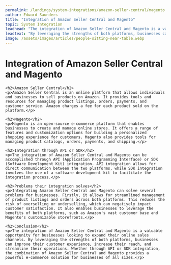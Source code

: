 ```yaml
---
permalink: /landings/system-integrations/amazon-seller-central/magento
author: Edward Saunders
title: "Integration of Amazon Seller Central and Magento"
topic: System Integration
leadhead: "The integration of Amazon Seller Central and Magento is a valuable opportunity for businesses looking to expand their online sales channels"
leadtext: "By leveraging the strengths of both platforms, businesses can improve their customer experience, increase their reach, and streamline their operations. Whether through API or SDK integration, the combination of Amazon Seller Central and Magento provides a powerful e-commerce solution for businesses of all sizes."
image: /assets/images/articles/people-sitting-near-table.webp
---
```

<div class="arttext">	<h1>Integration of Amazon Seller Central and Magento</h1>

	<h2>Amazon Seller Central</h2>
	<p>Amazon Seller Central is an online platform that allows individuals and businesses to sell products on Amazon. It provides tools and resources for managing product listings, orders, payments, and customer service. Amazon charges a fee for each product sold on the platform.</p>

	<h2>Magento</h2>
	<p>Magento is an open-source e-commerce platform that enables businesses to create and manage online stores. It offers a range of features and customization options for building a personalized shopping experience for customers. Magento also provides tools for managing product catalogs, orders, payments, and shipping.</p>

	<h2>Integration through API or SDK</h2>
	<p>The integration of Amazon Seller Central and Magento can be accomplished through API (Application Programming Interface) or SDK (Software Development Kit) integration. API integration allows for direct communication between the two platforms, while SDK integration involves the use of a software development kit to facilitate the integration process.</p>

	<h2>Problems their integration solves</h2>
	<p>Integrating Amazon Seller Central and Magento can solve several problems for businesses. Firstly, it allows for streamlined management of product listings and orders across both platforms. This reduces the risk of overselling or underselling, which can negatively impact customer satisfaction. It also enables businesses to leverage the benefits of both platforms, such as Amazon's vast customer base and Magento's customizable storefronts.</p>

	<h2>Conclusion</h2>
	<p>The integration of Amazon Seller Central and Magento is a valuable opportunity for businesses looking to expand their online sales channels. By leveraging the strengths of both platforms, businesses can improve their customer experience, increase their reach, and streamline their operations. Whether through API or SDK integration, the combination of Amazon Seller Central and Magento provides a powerful e-commerce solution for businesses of all sizes.</p>

</div>